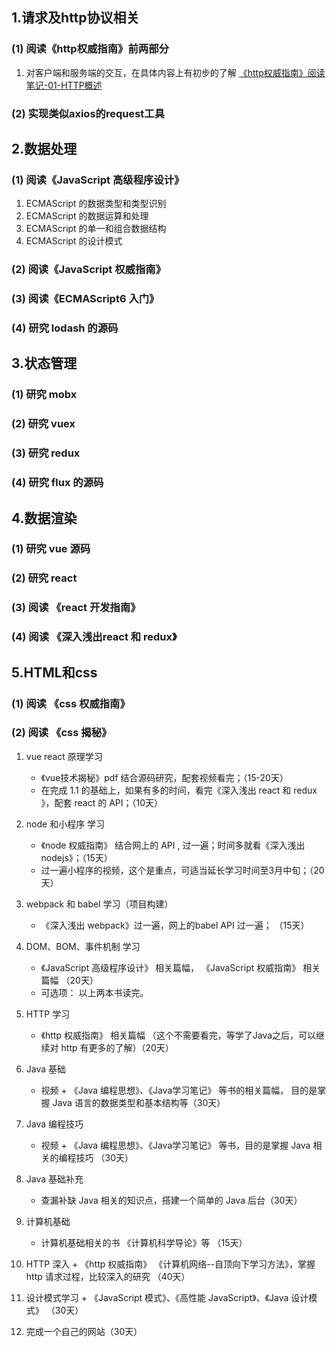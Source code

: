 ## 1.请求及http协议相关
### (1) 阅读《http权威指南》前两部分

1. 对客户端和服务端的交互，在具体内容上有初步的了解 [《http权威指南》阅读笔记-01-HTTP概述](https://github.com/yukaigmm/front-end-study/blob/master/01-request/http权威指南-阅读笔记-01-HTTP概述.md)

### (2) 实现类似axios的request工具
## 2.数据处理
### (1) 阅读《JavaScript 高级程序设计》
1.  ECMAScript 的数据类型和类型识别
2.  ECMAScript 的数据运算和处理
3.  ECMAScript 的单一和组合数据结构
4.  ECMAScript 的设计模式
### (2) 阅读《JavaScript 权威指南》
### (3) 阅读《ECMAScript6 入门》
### (4) 研究 lodash 的源码
## 3.状态管理
### (1) 研究 mobx
### (2) 研究 vuex
### (3) 研究 redux
### (4) 研究 flux 的源码
## 4.数据渲染
### (1) 研究 vue 源码
### (2) 研究 react
### (3) 阅读 《react 开发指南》
### (4) 阅读 《深入浅出react 和 redux》
## 5.HTML和css
### (1) 阅读 《css 权威指南》
### (2) 阅读 《css 揭秘》




<!-- 以下学习任务均需要有学习总结文档输出 -->
 1. vue react 原理学习
    + 《vue技术揭秘》pdf 结合源码研究，配套视频看完；（15-20天）
    + 在完成 1.1 的基础上，如果有多的时间，看完《深入浅出 react 和 redux 》，配套 react 的 API；（10天）

 2. node 和小程序 学习
    + 《node 权威指南》 结合网上的 API , 过一遍；时间多就看《深入浅出 nodejs》；（15天）
    + 过一遍小程序的视频，这个是重点，可适当延长学习时间至3月中旬；（20天）

 3. webpack 和 babel 学习（项目构建）
    + 《深入浅出 webpack》过一遍，网上的babel API 过一遍； （15天）

 4. DOM、BOM、事件机制 学习
    + 《JavaScript 高级程序设计》 相关篇幅， 《JavaScript 权威指南》 相关篇幅 （20天）
    + 可选项： 以上两本书读完。

 5. HTTP 学习
    + 《http 权威指南》 相关篇幅 （这个不需要看完，等学了Java之后，可以继续对 http 有更多的了解）（20天）

 6. Java 基础
    + 视频 + 《Java 编程思想》、《Java学习笔记》 等书的相关篇幅， 目的是掌握 Java 语言的数据类型和基本结构等（30天）

 7. Java 编程技巧
    + 视频 + 《Java 编程思想》、《Java学习笔记》 等书，目的是掌握 Java 相关的编程技巧 （30天）

 8. Java 基础补充
    + 查漏补缺 Java 相关的知识点，搭建一个简单的 Java 后台（30天）

 9. 计算机基础
    + 计算机基础相关的书 《计算机科学导论》等 （15天）

 10. HTTP 深入
    + 《http 权威指南》 《计算机网络--自顶向下学习方法》，掌握http 请求过程，比较深入的研究  （40天）

 11. 设计模式学习
    + 《JavaScript 模式》、《高性能 JavaScript》、《Java 设计模式》 （30天）

 12. 完成一个自己的网站（30天）
